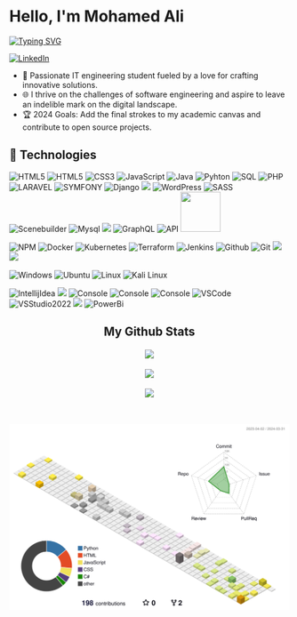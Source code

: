 # Hello, I'm Mohamed Ali 

[![Typing SVG](https://readme-typing-svg.herokuapp.com?font=Fira+Code&pause=1000&color=151385&width=480&lines=Final+Year+Computer+Science+Student+;DevOps+And+AI+Enthusiast)](https://git.io/typing-svg)

[![LinkedIn](https://img.shields.io/badge/linkedin-%230077B5.svg?&style=for-the-badge&logo=linkedin&logoColor=white)](https://www.linkedin.com/in/mohamed-ali-azouzi-software-engineering/) 
<!--[![Upwork](https://img.shields.io/badge/upwork-%231DB954.svg?&style=for-the-badge&logo=upwork&logoColor=white)](https://www.upwork.com/freelancers/~0196f8cbf625f2923f)-->


- 🚀 Passionate IT engineering student fueled by a love for crafting innovative solutions.
- 🌐 I thrive on the challenges of software engineering and aspire to leave an indelible mark on the digital landscape.
- :trophy: 2024 Goals: Add the final strokes to my academic canvas and contribute to open source projects.
<!--- :dart: Wasting my time to save other people's time.-->


## :wrench: Technologies
![HTML5](https://img.icons8.com/color/72/c-plus-plus-logo.png)
![HTML5](https://img.icons8.com/color/72/html-5.png)
![CSS3](https://img.icons8.com/color/72/css3.png)
![JavaScript](https://img.icons8.com/color/72/javascript.png)
![Java](https://img.icons8.com/color/72/java-coffee-cup-logo--v1.png)
![Pyhton](https://img.icons8.com/color/72/python)
![SQL](https://img.icons8.com/external-outline-juicy-fish/72/null/external-sql-coding-and-development-outline-outline-juicy-fish.png)
![PHP](https://img.icons8.com/color/72/php.png)
![LARAVEL](https://upload.vectorlogo.zone/logos/laravel/images/fd9bffa7-873e-4946-92bc-815ed69faeec.svg)
![SYMFONY](https://img.icons8.com/color/72/symfony.png)
![Django](https://img.icons8.com/color/72/django)
<img src="https://user-images.githubusercontent.com/25181517/121405754-b4f48f80-c95d-11eb-8893-fc325bde617f.png" width="72">
![WordPress](https://img.icons8.com/color/72/wordpress.png)
![SASS](https://img.icons8.com/color/72/sass.png)
![Scenebuilder](https://img.icons8.com/nolan/72/scene-builder.png)
![Mysql](https://img.icons8.com/color/72/mysql-logo.png)
<img src="https://user-images.githubusercontent.com/25181517/182884177-d48a8579-2cd0-447a-b9a6-ffc7cb02560e.png" width="72">
![GraphQL](https://img.icons8.com/color/72/graphql)
![API](https://img.icons8.com/color/72/api)
<img src="https://styles.redditmedia.com/t5_2rsc80/styles/communityIcon_ao8w1ey2od551.png" width=72px height=72px>

![NPM](https://img.icons8.com/color/72/npm.png)
![Docker](https://img.icons8.com/color/72/docker)
![Kubernetes](https://img.icons8.com/color/72/kubernetes)
![Terraform](https://img.icons8.com/color/72/terraform)
![Jenkins](https://img.icons8.com/color/72/jenkins)
![Github](https://img.icons8.com/ios-glyphs/72/github.png)
![Git](https://img.icons8.com/color/72/git.png)
<img src="https://www.vectorlogo.zone/logos/apache_hadoop/apache_hadoop-ar21.svg" >
<img src="https://www.vectorlogo.zone/logos/apache_spark/apache_spark-ar21.svg" >
 
![Windows](https://img.icons8.com/color/72/windows-10.png)
![Ubuntu](https://img.icons8.com/color/72/ubuntu--v1.png)
![Linux](https://img.icons8.com/color/72/linux.png)
![Kali Linux](https://img.icons8.com/color/72/kali-linux.png)

![IntellijIdea](https://img.icons8.com/color/72/intellij-idea.png)
<img src="https://user-images.githubusercontent.com/25181517/192108893-b1eed3c7-b2c4-4e1c-9e9f-c7e83637b33d.png" width="72">
![Console](https://img.icons8.com/color/72/console.png)
![Console](https://img.icons8.com/fluency/72/jupyter.png)
![Console](https://img.icons8.com/fluency/72/anaconda--v2.png)
![VSCode](https://img.icons8.com/color/72/visual-studio-code-2019.png)
![VSStudio2022](https://img.icons8.com/color/72/null/visual-studio--v2.png)
<img src="https://user-images.githubusercontent.com/25181517/192109061-e138ca71-337c-4019-8d42-4792fdaa7128.png" width="72">
![PowerBi](https://img.icons8.com/color/72/power-bi--v2.png)




</p>
  </a>
<h2 align="center">My Github Stats</h2>
<p align="center">
<img align="center" src="https://github-readme-stats.vercel.app/api/top-langs/?username=mohamedaliazouzi&layout=compact&theme=github_dark&langs_count=10&exclude_repo=kasweb">
<br>
<br>
<img align="center" src="https://github-readme-stats.vercel.app/api?username=mohamedaliazouzi&count_private=true&show_icons=trueline_height=21&theme=github_dark">	
<br>
<br>
<img align="center" src="https://github-readme-streak-stats.herokuapp.com/?user=mohamedaliazouzi&theme=holi-theme">
</p>
<br>
  <br>
 <img alt="snake eating my contribution" src="https://github.com/mohamedaliazouzi/mohamedaliazouzi/blob/main/profile-3d-contrib/profile-south-season-animate.svg">
<!-- markdownlint-enable MD033 -->
